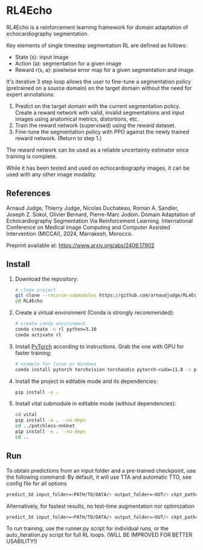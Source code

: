 # RL4Echo

RL4Echo is a reinforcement learning framework for domain adaptation of echocardiography segmentation.

Key elements of single timestep segmentation RL are defined as follows:
- State (s): input image
- Action (a): segmentation for a given image
- Reward r(s, a): pixelwise error map for a given segmentation and image.

It's iterative 3 step loop allows the user to fine-tune a segmentation policy (pretrained on a source domain) on the target domain without the need for expert annotations:
1. Predict on the target domain with the current segmentation policy. Create a reward network with valid, invalid segmentations and input images using anatomical metrics, distortions, etc.
2. Train the reward network (supervised) using the reward dataset.
3. Fine-tune the segmentation policy with PPO against the newly trained reward network. (Return to step 1.)

The reward network can be used as a reliable uncertainty estimator once training is complete.

While it has been tested and used on echocardiography images, it can be used with any other image modality.

## References
Arnaud Judge, Thierry Judge, Nicolas Duchateau, Roman A. Sandler, Joseph Z. Sokol, Olivier Bernard, Pierre-Marc Jodoin. Domain Adaptation of Echocardiography Segmentation Via Reinforcement Learning. International Conference on Medical Image Computing and Computer Assisted Intervention (MICCAI), 2024, Marrakesh, Morocco.

Preprint available at: https://www.arxiv.org/abs/2406.17902

## Install

1. Download the repository:
   ```bash
   # clone project
   git clone --recurse-submodules https://github.com/arnaudjudge/RL4Echo
   cd RL4Echo
   ```
2. Create a virtual environment (Conda is strongly recommended):
   ```bash
   # create conda environment
   conda create -n rl python=3.10
   conda activate rl
   ```
3. Install [PyTorch](https://pytorch.org/get-started/locally/) according to instructions. Grab the one with GPU for faster training:
   ```bash
   # example for linux or Windows
   conda install pytorch torchvision torchaudio pytorch-cuda=11.8 -c pytorch -c nvidia
   ```
4. Install the project in editable mode and its dependencies:
   ```bash
   pip install -e .
   ```
5. Install vital submodule in editable mode (without dependencies):
    ```bash
    cd vital
    pip install -e . --no-deps
    cd ../patchless-nnUnet
    pip install -e . --no-deps
    cd ..
    ```

## Run
   To obtain predictions from an input folder and a pre-trained checkpoint, use the following command:
   By default, it will use TTA and automatic TTO, see config file for all options
   ```bash
   predict_3d input_folder=<PATH/TO/DATA/> output_folder=<OUT/> ckpt_path=<checkpoint_file>
   ```

   Alternatively, for fastest results, no test-time augmentation nor optimization
   ```bash
   predict_3d input_folder=<PATH/TO/DATA/> output_folder=<OUT/> ckpt_path=<checkpoint_file> tta=False tto=off
   ```

To run training, use the runner.py script for individual runs, 
or the auto_iteration.py script for full RL loops. (WILL BE IMPROVED FOR BETTER USABILITY!)